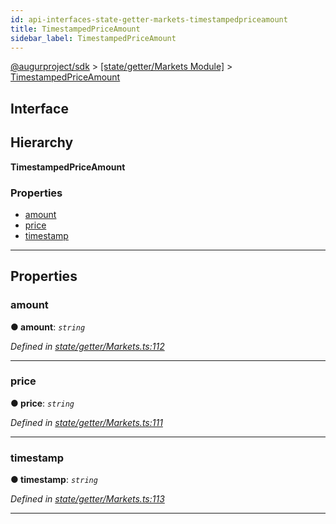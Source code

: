 ```yaml
---
id: api-interfaces-state-getter-markets-timestampedpriceamount
title: TimestampedPriceAmount
sidebar_label: TimestampedPriceAmount
---
```


[@augurproject/sdk](api-readme.md) > [[state/getter/Markets Module]](api-modules-state-getter-markets-module.md) > [TimestampedPriceAmount](api-interfaces-state-getter-markets-timestampedpriceamount.md)

## Interface

## Hierarchy

**TimestampedPriceAmount**

### Properties

* [amount](api-interfaces-state-getter-markets-timestampedpriceamount.md#amount)
* [price](api-interfaces-state-getter-markets-timestampedpriceamount.md#price)
* [timestamp](api-interfaces-state-getter-markets-timestampedpriceamount.md#timestamp)

---

## Properties

<a id="amount"></a>

###  amount

**● amount**: *`string`*

*Defined in [state/getter/Markets.ts:112](https://github.com/AugurProject/augur/blob/06e47ad207/packages/augur-sdk/src/state/getter/Markets.ts#L112)*

___
<a id="price"></a>

###  price

**● price**: *`string`*

*Defined in [state/getter/Markets.ts:111](https://github.com/AugurProject/augur/blob/06e47ad207/packages/augur-sdk/src/state/getter/Markets.ts#L111)*

___
<a id="timestamp"></a>

###  timestamp

**● timestamp**: *`string`*

*Defined in [state/getter/Markets.ts:113](https://github.com/AugurProject/augur/blob/06e47ad207/packages/augur-sdk/src/state/getter/Markets.ts#L113)*

___

